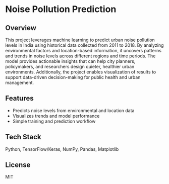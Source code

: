 # Noise Pollution Prediction

## Overview

This project leverages machine learning to predict urban noise pollution levels in India using historical data collected from 2011 to 2018. By analyzing environmental factors and location-based information, it uncovers patterns and trends in noise levels across different regions and time periods. The model provides actionable insights that can help city planners, policymakers, and researchers design quieter, healthier urban environments. Additionally, the project enables visualization of results to support data-driven decision-making for public health and urban management.

## Features

- Predicts noise levels from environmental and location data
- Visualizes trends and model performance
- Simple training and prediction workflow



## Tech Stack

Python, TensorFlow/Keras, NumPy, Pandas, Matplotlib

## License

MIT
